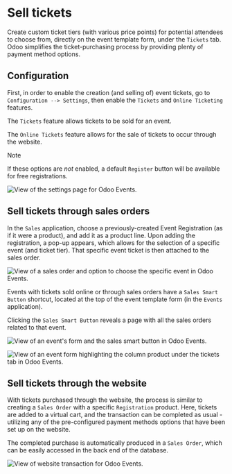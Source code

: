 # Sell tickets

Create custom ticket tiers (with various price points) for potential
attendees to choose from, directly on the event template form, under the
`Tickets` tab. Odoo simplifies the ticket-purchasing process by
providing plenty of payment method options.

## Configuration

First, in order to enable the creation (and selling of) event tickets,
go to `Configuration --> Settings`, then enable the `Tickets` and
`Online Ticketing` features.

The `Tickets` feature allows tickets to be sold for an event.

The `Online Tickets` feature allows for the sale of tickets to occur
through the website.

<div class="note">

<div class="title">

Note

</div>

If these options are *not* enabled, a default `Register` button will be
available for free registrations.

</div>

![View of the settings page for Odoo
Events.](sell_tickets/events-settings-tickets.png)

## Sell tickets through sales orders

In the `Sales` application, choose a previously-created Event
Registration (as if it were a product), and add it as a product line.
Upon adding the registration, a pop-up appears, which allows for the
selection of a specific event (and ticket tier). That specific event
ticket is then attached to the sales order.

![View of a sales order and option to choose the specific event in Odoo
Events.](sell_tickets/events-through-sales-order.png)

Events with tickets sold online or through sales orders have a `Sales
Smart Button` shortcut, located at the top of the event template form
(in the `Events` application).

Clicking the `Sales Smart Button` reveals a page with all the sales
orders related to that event.

![View of an event's form and the sales smart button in Odoo
Events.](sell_tickets/events-sales-smartbutton.png)

![View of an event form highlighting the column product under the
tickets tab in
Odoo&#10;Events.](sell_tickets/events-tickets-registration-product.png)

## Sell tickets through the website

With tickets purchased through the website, the process is similar to
creating a `Sales
Order` with a specific `Registration` product. Here, tickets are added
to a virtual cart, and the transaction can be completed as usual -
utilizing any of the pre-configured payment methods options that have
been set up on the website.

The completed purchase is automatically produced in a `Sales Order`,
which can be easily accessed in the back end of the database.

![View of website transaction for Odoo
Events.](sell_tickets/events-online-ticket-purchase.png)
